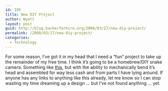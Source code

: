```yaml
---
id: 195
title: New DIY Project
author: Wyatt
layout: post
guid: http://blog.hackerforhire.org/2008/03/17/new-diy-project/
permalink: /2008/03/17/new-diy-project/
categories:
  - Technology
---
```

For some reason, I&#8217;ve got it in my head that I need a &#8220;fun&#8221; project to take up the remainder of my free time. I think it&#8217;s going to be a homebrew/DIY snake camera. Something like [this][1], but with the ability to mechanically bend it&#8217;s head and assembled for way less cash and from parts I have lying around. If anyone has any links to anything like this already, let me know so I can stop wasting my time dreaming up a design &#8230; but I&#8217;ve not found anything &#8230; yet.

 [1]: http://www.surveillance-spy-cameras.com/snake-camera.htm